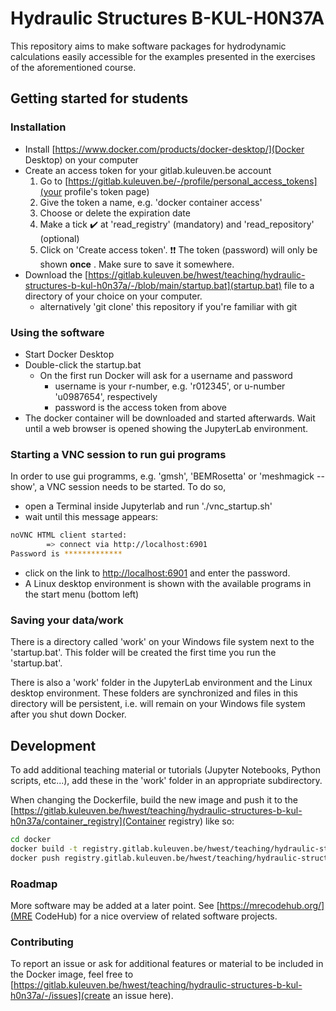 # Hydraulic Structures B-KUL-H0N37A

This repository aims to make software packages for hydrodynamic calculations easily accessible for the examples presented in the exercises of the aforementioned course. 

## Getting started for students

### Installation

- Install [https://www.docker.com/products/docker-desktop/](Docker Desktop) on your computer
- Create an access token for your gitlab.kuleuven.be account
    1. Go to [https://gitlab.kuleuven.be/-/profile/personal_access_tokens](your profile's token page)
    2. Give the token a name, e.g. 'docker container access'
    3. Choose or delete the expiration date
    4. Make a tick ✔️ at 'read_registry' (mandatory) and 'read_repository' (optional)
    5. Click on 'Create access token'. ❗❗ The token (password) will only be shown __once__ . Make sure to save it somewhere. 
- Download the [https://gitlab.kuleuven.be/hwest/teaching/hydraulic-structures-b-kul-h0n37a/-/blob/main/startup.bat](startup.bat) file to a directory of your choice on your computer. 
    - alternatively 'git clone' this repository if you're familiar with git

### Using the software

- Start Docker Desktop
- Double-click the startup.bat
    - On the first run Docker will ask for a username and password
        - username is your r-number, e.g. 'r012345', or u-number 'u0987654', respectively
        - password is the access token from above
- The docker container will be downloaded and started afterwards. Wait until a web browser is opened showing the JupyterLab environment. 

### Starting a VNC session to run gui programs

In order to use gui programms, e.g. 'gmsh', 'BEMRosetta' or 'meshmagick --show', a VNC session needs to be started. To do so, 
- open a Terminal inside Jupyterlab and run './vnc_startup.sh'
- wait until this message appears:
```bash
noVNC HTML client started:
        => connect via http://localhost:6901
Password is *************
```
- click on the link to [http://localhost:6901](http://localhost:6901) and enter the password. 
- A Linux desktop environment is shown with the available programs in the start menu (bottom left)

### Saving your data/work

There is a directory called 'work' on your Windows file system next to the 'startup.bat'. This folder will be created the first time you run the 'startup.bat'. 

There is also a 'work' folder in the JupyterLab environment and the Linux desktop environment. These folders are synchronized and files in this directory will be persistent, i.e. will remain on your Windows file system after you shut down Docker. 


## Development

To add additional teaching material or tutorials (Jupyter Notebooks, Python scripts, etc...), add these in the 'work' folder in an appropriate subdirectory.

When changing the Dockerfile, build the new image and push it to the [https://gitlab.kuleuven.be/hwest/teaching/hydraulic-structures-b-kul-h0n37a/container_registry](Container registry) like so:
```bash
cd docker
docker build -t registry.gitlab.kuleuven.be/hwest/teaching/hydraulic-structures-b-kul-h0n37a .
docker push registry.gitlab.kuleuven.be/hwest/teaching/hydraulic-structures-b-kul-h0n37a
```

### Roadmap

More software may be added at a later point. See [https://mrecodehub.org/](MRE CodeHub) for a nice overview of related software projects.

### Contributing

To report an issue or ask for additional features or material to be included in the Docker image, feel free to [https://gitlab.kuleuven.be/hwest/teaching/hydraulic-structures-b-kul-h0n37a/-/issues](create an issue here).
